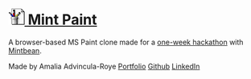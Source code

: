 #  [![Icon](src/assets/logo.png) Mint Paint](https://amaliaroye.github.io/mint-paint/)
A browser-based MS Paint clone made for a [one-week hackathon](https://tinyurl.com/yz4p8344) with [Mintbean](https://mintbean.io/).

Made by Amalia Advincula-Roye
[Portfolio](https://amaliaroye.github.io/)
[Github](https://github.com/amaliaroye)
[LinkedIn](https://www.linkedin.com/in/amalia-advincula-roye/)
